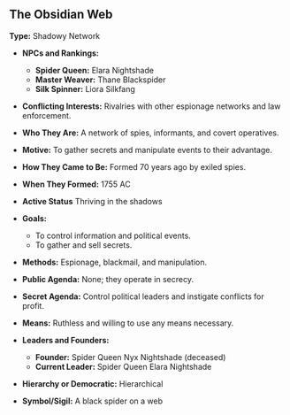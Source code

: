 ## The Obsidian Web

**Type:** Shadowy Network

- **NPCs and Rankings:**
    - **Spider Queen:** Elara Nightshade
    - **Master Weaver:** Thane Blackspider
    - **Silk Spinner:** Liora Silkfang

- **Conflicting Interests:** Rivalries with other espionage networks and law enforcement.

- **Who They Are:** A network of spies, informants, and covert operatives.

- **Motive:** To gather secrets and manipulate events to their advantage.

- **How They Came to Be:** Formed 70 years ago by exiled spies.

- **When They Formed:** 1755 AC

- **Active Status** Thriving in the shadows

- **Goals:**
    - To control information and political events.
    - To gather and sell secrets.

- **Methods:** Espionage, blackmail, and manipulation.

- **Public Agenda:** None; they operate in secrecy.

- **Secret Agenda:** Control political leaders and instigate conflicts for profit.

- **Means:** Ruthless and willing to use any means necessary.

- **Leaders and Founders:**
    - **Founder:** Spider Queen Nyx Nightshade (deceased)
    - **Current Leader:** Spider Queen Elara Nightshade

- **Hierarchy or Democratic:** Hierarchical

- **Symbol/Sigil:** A black spider on a web
